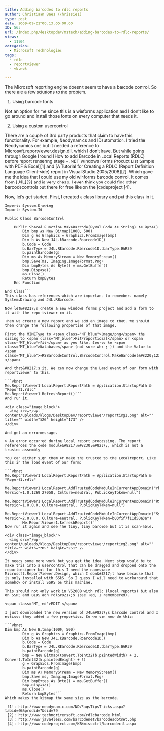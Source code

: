 ```yaml
---
title: Adding barcodes to rdlc reports
author: Christiaan Baes (chrissie1)
type: post
date: 2009-09-21T08:13:05+00:00
ID: 563
url: /index.php/desktopdev/mstech/adding-barcodes-to-rdlc-reports/
views:
  - 11704
categories:
  - Microsoft Technologies
tags:
  - rdlc
  - reportviewer
  - vb.net

---
```

The Microsoft reporting engine doesn&#8217;t seem to have a barcode control. So there are a few solutions to the problem.

1. Using barcode fonts
     
Not an option for me since this is a winforms application and I don&#8217;t like to go around and install those fonts on every computer that needs it.

2. Using a custom usercontrol
     
There are a couple of 3rd party products that claim to have this functionality. For example, Neodynamics and IDautomation. I tried the Neodynamics one but it needed a reference to Microsoft.reportviewer.design.dll, which I don&#8217;t have. But while going through Google I found [How to add Barcode in Local Reports (RDLC) before report rendering stage &#8211; .NET Windows Forms Product List Sample with PDF & Excel][1] and [A Tutorial for Creating a RDLC (Report Definition Language Client-side) report in Visual Studio 2005/2008][2]. Which gave me the idea that I could use my old winforms barcode control. It comes from [J4L][3] and is very cheap. I even think you could find other barcodecontrols out there for free like on the [codeproject][4].

Now, let&#8217;s get started. First, I created a class library and put this class in it.

```vbnet
Imports System.Drawing
Imports System.IO

Public Class BarcodeControl

    Public Shared Function MakeBarcode(ByVal Code As String) As Byte()
        Dim bmp As New Bitmap(1000, 500)
        Dim g As Graphics = Graphics.FromImage(bmp)
        Dim b As New J4L.RBarcode.Rbarcode1D()
        b.Code = Code
        b.BarType = J4L.RBarcode.Rbarcode1D.tbarType.BAR39
        b.paintBarcode(g)
        Dim ms As MemoryStream = New MemoryStream()
        bmp.Save(ms, Imaging.ImageFormat.Png)
        Dim bmpBytes As Byte() = ms.GetBuffer()
        bmp.Dispose()
        ms.Close()
        Return bmpBytes
    End Function

End Class```
This class has references which are important to remember, namely System.Drawing and J4L.RBarcode.

Now let&#8217;s create a new windows forms project and add a form to it with the reportviewer on it. 

Then we create a new report and we add an image to that. We should then change the following properties of that image.

First the MIMEType to <span class="MT_blue">image/png</span> the sizing to <span class="MT_blue">FitProportional</span> or <span class="MT_blue">Fit</span> as you like. Source to <span class="MT_blue">Database</span> (not sure why ;-)) and the Value to <span class="MT_blue">=RSBarcodeControl.BarcodeControl.MakeBarcode(&#8220;123&#8221;)</span>

And that&#8217;s it. We can now change the Load event of our form with reportviewer to this.

```vbnet
Me.ReportViewer1.LocalReport.ReportPath = Application.StartupPath & "Report1.rdlc"
Me.ReportViewer1.RefreshReport()```
And run it.

<div class="image_block">
  <img src="/wp-content/uploads/blogs/DesktopDev/reportviewer/reporting1.png" alt="" title="" width="526" height="173" />
</div>

And get an errormessage.

> An error occurred during local report processing. The report references the code module&#8217;&#8230;&#8217;, which is not a trusted assembly.

You can either sign them or make the trusted to the Localreport. Like this in the load event of our form:

```vbnet
Me.ReportViewer1.LocalReport.ReportPath = Application.StartupPath & "Report1.rdlc"
      Me.ReportViewer1.LocalReport.AddTrustedCodeModuleInCurrentAppDomain("rbarcode, Version=1.0.1269.27058, Culture=neutral, PublicKeyToken=null")
        Me.ReportViewer1.LocalReport.AddTrustedCodeModuleInCurrentAppDomain("RSBarcodeControl, Version=1.0.0.0, Culture=neutral, PublicKeyToken=null")
        Me.ReportViewer1.LocalReport.AddTrustedCodeModuleInCurrentAppDomain("System.Drawing, Version=2.0.0.0, Culture=neutral, PublicKeyToken=b03f5f7f11d50a3a")
        Me.ReportViewer1.RefreshReport()```
Now run it again and see the tiny, tiny barcode but it is scan-able.

<div class="image_block">
  <img src="/wp-content/uploads/blogs/DesktopDev/reportviewer/reporting2.png" alt="" title="" width="285" height="251" />
</div>

It needs some more work but you get the idea. Next stop would be to make this into a usercontrol that can be dragged and dropped onto the reportdesigner but for this I need the namespace Microsoft.ReportViewer.Design, which I don&#8217;t have because that is only installed with SSRS. So I guess I will need to workaround that somehow or install SSRS on this machine.

This should not only work in VS2008 with rdlc (local reports) but also on SSRS and BIDS adn rdl&#8217;s (see Ted, I remembered).

<span class="MT_red">EDIT:</span>

I just downloaded the new version of J4L&#8217;s barcode control and I noticed they added a few properties. So we can now do this:

```vbnet
Dim bmp As New Bitmap(1000, 500)
        Dim g As Graphics = Graphics.FromImage(bmp)
        Dim b As New J4L.RBarcode.Rbarcode1D()
        b.Code = Code
        b.BarType = J4L.RBarcode.Rbarcode1D.tbarType.BAR39
        b.paintBarcode(g)
        bmp = New Bitmap(Convert.ToInt32(b.paintedWidth) + 2, Convert.ToInt32(b.paintedHeight) + 2)
        g = Graphics.FromImage(bmp)
        b.paintBarcode(g)
        Dim ms As MemoryStream = New MemoryStream()
        bmp.Save(ms, Imaging.ImageFormat.Png)
        Dim bmpBytes As Byte() = ms.GetBuffer()
        bmp.Dispose()
        ms.Close()
        Return bmpBytes```
Which makes the bitmap the same size as the barcode.

 [1]: http://www.neodynamic.com/ND/FaqsTipsTricks.aspx?tabid=66&prodid=7&sid=79
 [2]: http://www.technoriversoft.com/rdlcbarcode.html
 [3]: http://www.java4less.com/barcodenet/barcodesdotnet.php
 [4]: http://www.codeproject.com/KB/miscctrl/barcodectl.aspx